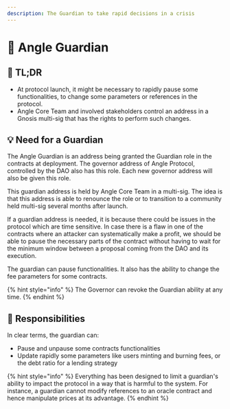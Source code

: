```yaml
---
description: The Guardian to take rapid decisions in a crisis
---
```


# 💂 Angle Guardian

## 🔎 TL;DR

- At protocol launch, it might be necessary to rapidly pause some functionalities, to change some parameters or references in the protocol.
- Angle Core Team and involved stakeholders control an address in a Gnosis multi-sig that has the rights to perform such changes.

## 💡 Need for a Guardian

The Angle Guardian is an address being granted the Guardian role in the contracts at deployment. The governor address of Angle Protocol, controlled by the DAO also has this role. Each new governor address will also be given this role.

This guardian address is held by Angle Core Team in a multi-sig. The idea is that this address is able to renounce the role or to transition to a community held multi-sig several months after launch.

If a guardian address is needed, it is because there could be issues in the protocol which are time sensitive. In case there is a flaw in one of the contracts where an attacker can systematically make a profit, we should be able to pause the necessary parts of the contract without having to wait for the minimum window between a proposal coming from the DAO and its execution.

The guardian can pause functionalities. It also has the ability to change the fee parameters for some contracts.

{% hint style="info" %}
The Governor can revoke the Guardian ability at any time.
{% endhint %}

## 🔘 Responsibilities

In clear terms, the guardian can:

- Pause and unpause some contracts functionalities
- Update rapidly some parameters like users minting and burning fees, or the debt ratio for a lending strategy

{% hint style="info" %}
Everything has been designed to limit a guardian's ability to impact the protocol in a way that is harmful to the system. For instance, a guardian cannot modify references to an oracle contract and hence manipulate prices at its advantage.
{% endhint %}
